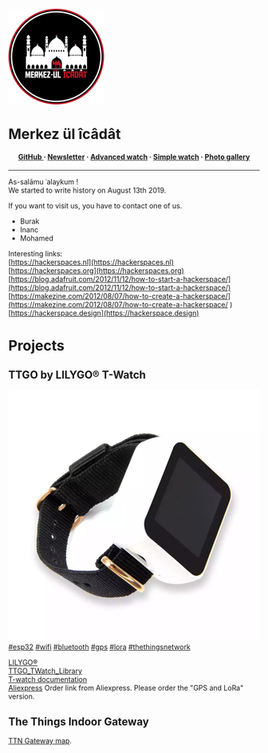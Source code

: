 ![Logo](apple-icon-precomposed.png)  

# Merkez ül îcâdât

<h4 align="center">
<a href="https://github.com/merkez-ul-icadat/merkez-ul-icadat.github.io">GitHub </a> &middot; 
<a href="http://eepurl.com/gDn2cP">Newsletter</a> &middot; 
<a href="https://github.com/merkez-ul-icadat/AdvancedWatch">Advanced watch</a> &middot; 
<a href="https://github.com/merkez-ul-icadat/SimpleWatch">Simple watch</a> &middot; 
<a href="gallery"> Photo gallery</a>   
</h4>

---

As-salāmu ʿalaykum !  
We started to write history on August 13th 2019.  

If you want to visit us, you have to contact one of us.  
- Burak
- Inanc
- Mohamed

Interesting links:  
[https://hackerspaces.nl](https://hackerspaces.nl)  
[https://hackerspaces.org](https://hackerspaces.org)  
[https://blog.adafruit.com/2012/11/12/how-to-start-a-hackerspace/](https://blog.adafruit.com/2012/11/12/how-to-start-a-hackerspace/)  
[https://makezine.com/2012/08/07/how-to-create-a-hackerspace/](https://makezine.com/2012/08/07/how-to-create-a-hackerspace/
)  
[https://hackerspace.design](https://hackerspace.design)  

# Projects
## TTGO by LILYGO® T-Watch
![TTGO T-Watch](img/TTGO_T-Watch.jpeg)  
[#esp32](https://twitter.com/search?q=%23esp32) [#wifi](https://twitter.com/search?q=%23wifi) [#bluetooth](https://twitter.com/search?q=%23bluetooth) [#gps](https://twitter.com/search?q=%23gps) [#lora](https://twitter.com/search?q=%23lora) [#thethingsnetwork](https://twitter.com/search?q=%23thethingsnetwork)    

[LILYGO®](http://www.lilygo.cn/)    
[TTGO_TWatch_Library](https://github.com/Xinyuan-LilyGO/TTGO_TWatch_Library)  
[T-watch documentation](https://t-watch-document-en.readthedocs.io/en/latest/index.html)  
[Aliexpress](https://www.aliexpress.com/item/33038999162.html?spm=a2g0s.8937460.0.0.1e452e0eNhD7k4) 
Order link from Aliexpress. Please order the "GPS and LoRa" version.  

## The Things Indoor Gateway
[TTN Gateway map](https://ttnmapper.org/gateways/?gateway=eui-58a0cbfffe800d52&startdate=&enddate=&gateways=on&lines=on&points=on). 
  
  
  
  
  

